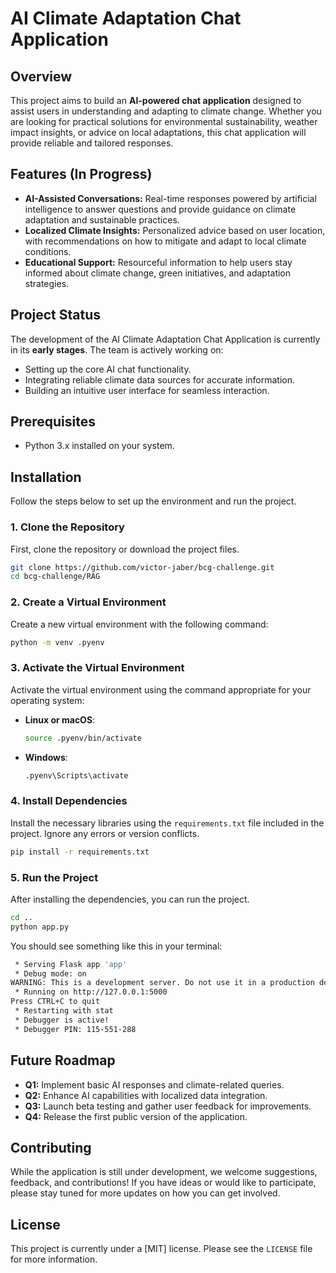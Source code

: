 # AI Climate Adaptation Chat Application

## Overview
This project aims to build an **AI-powered chat application** designed to assist users in understanding and adapting to climate change. Whether you are looking for practical solutions for environmental sustainability, weather impact insights, or advice on local adaptations, this chat application will provide reliable and tailored responses.

## Features (In Progress)
- **AI-Assisted Conversations:** Real-time responses powered by artificial intelligence to answer questions and provide guidance on climate adaptation and sustainable practices.
- **Localized Climate Insights:** Personalized advice based on user location, with recommendations on how to mitigate and adapt to local climate conditions.
- **Educational Support:** Resourceful information to help users stay informed about climate change, green initiatives, and adaptation strategies.

## Project Status
The development of the AI Climate Adaptation Chat Application is currently in its **early stages**. The team is actively working on:
- Setting up the core AI chat functionality.
- Integrating reliable climate data sources for accurate information.
- Building an intuitive user interface for seamless interaction.

## Prerequisites

- Python 3.x installed on your system.

## Installation

Follow the steps below to set up the environment and run the project.

### 1. Clone the Repository

First, clone the repository or download the project files.

```bash
git clone https://github.com/victor-jaber/bcg-challenge.git
cd bcg-challenge/RAG
```

### 2. Create a Virtual Environment

Create a new virtual environment with the following command:

```bash
python -m venv .pyenv
```

### 3. Activate the Virtual Environment

Activate the virtual environment using the command appropriate for your operating system:

- **Linux or macOS**:
  ```bash
  source .pyenv/bin/activate
  ```

- **Windows**:
  ```bash
  .pyenv\Scripts\activate
  ```

### 4. Install Dependencies

Install the necessary libraries using the `requirements.txt` file included in the project. 
Ignore any errors or version conflicts.

```bash
pip install -r requirements.txt
```

### 5. Run the Project

After installing the dependencies, you can run the project.

```bash
cd ..
python app.py
```

You should see something like this in your terminal:

```bash
 * Serving Flask app 'app'
 * Debug mode: on
WARNING: This is a development server. Do not use it in a production deployment. Use a production WSGI server instead.
 * Running on http://127.0.0.1:5000
Press CTRL+C to quit
 * Restarting with stat
 * Debugger is active!
 * Debugger PIN: 115-551-288
```

## Future Roadmap
- **Q1:** Implement basic AI responses and climate-related queries.
- **Q2:** Enhance AI capabilities with localized data integration.
- **Q3:** Launch beta testing and gather user feedback for improvements.
- **Q4:** Release the first public version of the application.

## Contributing
While the application is still under development, we welcome suggestions, feedback, and contributions! If you have ideas or would like to participate, please stay tuned for more updates on how you can get involved.

## License
This project is currently under a [MIT] license. Please see the `LICENSE` file for more information.

